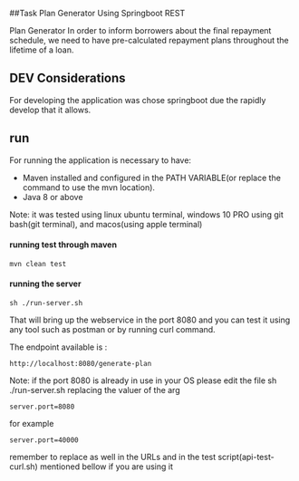 
##Task Plan Generator Using Springboot REST

Plan Generator
In order to inform borrowers about the final repayment schedule, we need to have pre-calculated repayment plans throughout the lifetime of a loan.

## DEV Considerations

For developing the application was chose springboot due the rapidly develop that it allows.


## run    

For running the application is necessary to have:
- Maven installed and configured in the PATH VARIABLE(or replace the command to use the mvn location).
- Java 8 or above

Note: it was tested using linux ubuntu terminal, windows 10 PRO using git bash(git terminal), and macos(using apple terminal) 


#### running test through maven 

	mvn clean test



#### running the server  
	
	sh ./run-server.sh 

That will bring up the webservice in the port 8080 and you can test it using any  tool such as postman or by running curl command. 

The endpoint available is :
	
	http://localhost:8080/generate-plan

Note: if the port 8080 is already in use in your OS please edit the file sh ./run-server.sh replacing the valuer of the arg

	server.port=8080 

for example

	server.port=40000 

remember to replace as well in the URLs and in the test script(api-test-curl.sh) mentioned bellow if you are using it 	
	